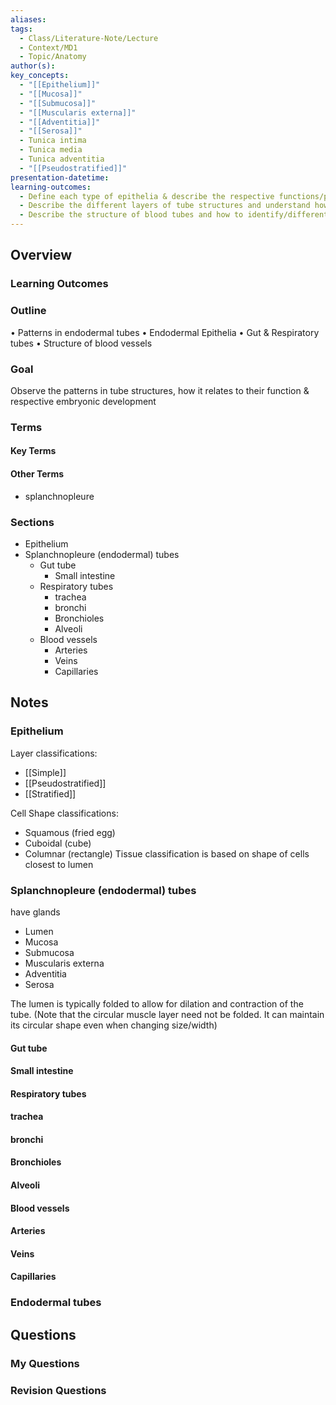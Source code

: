 ```yaml
---
aliases: 
tags:
  - Class/Literature-Note/Lecture
  - Context/MD1
  - Topic/Anatomy
author(s): 
key_concepts:
  - "[[Epithelium]]"
  - "[[Mucosa]]"
  - "[[Submucosa]]"
  - "[[Muscularis externa]]"
  - "[[Adventitia]]"
  - "[[Serosa]]"
  - Tunica intima
  - Tunica media
  - Tunica adventitia
  - "[[Pseudostratified]]"
presentation-datetime: 
learning-outcomes:
  - Define each type of epithelia & describe the respective functions/purpose of each, and describe which embryological germ layer each epithelium/tissue is derived from
  - Describe the different layers of tube structures and understand how they change with function/body site
  - Describe the structure of blood tubes and how to identify/differentiate them
---
```



## Overview
### Learning Outcomes

### Outline
• Patterns in endodermal tubes
• Endodermal Epithelia
	• Gut & Respiratory tubes
• Structure of blood vessels
### Goal
Observe the patterns in tube structures, how it relates to their function & respective embryonic development
### Terms
#### Key Terms

#### Other Terms
- splanchnopleure
### Sections
- Epithelium
- Splanchnopleure (endodermal) tubes
	- Gut tube
		- Small intestine
	- Respiratory tubes
		- trachea
		- bronchi
		- Bronchioles 
		- Alveoli
	- Blood vessels
		- Arteries
		- Veins
		- Capillaries

## Notes

### Epithelium

Layer classifications:
- [[Simple]]
- [[Pseudostratified]]
- [[Stratified]]

Cell Shape classifications:
- Squamous (fried egg)
- Cuboidal (cube)
- Columnar (rectangle)
Tissue classification is based on shape of cells closest to lumen
### Splanchnopleure (endodermal) tubes
have glands
- Lumen
- Mucosa
- Submucosa
- Muscularis externa
- Adventitia
- Serosa

The lumen is typically folded to allow for dilation and contraction of the tube. (Note that the circular muscle layer need not be folded. It can maintain its circular shape even when changing size/width)
#### Gut tube
#### Small intestine
#### Respiratory tubes
#### trachea
#### bronchi
#### Bronchioles 
#### Alveoli
#### Blood vessels
#### Arteries
#### Veins
#### Capillaries
### Endodermal tubes


## Questions

### My Questions
### Revision Questions




